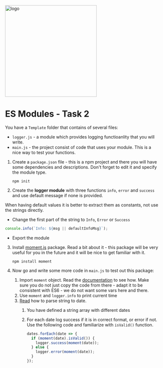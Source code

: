 <img src="https://webassets.telerikacademy.com/images/default-source/logos/telerik-academy.svg)" alt="logo" width="300px" style="margin-top: 20px;"/>

# ES Modules - Task 2

You have a `Template` folder that contains of several files:
  - `logger.js` - a module which provides logging functioanlity that you will write.
  - `main.js` - the project consist of code that uses your module. This is a nice way to test your functions.

1. Create a `package.json` file - this is a npm project and there you will have some dependencies and descriptions. Don't forget to edit it and specify the module type.

   ```
   npm init
   ```

2. Create the **logger module** with three functions `info`, `error` and `success` and use default message if none is provided. 

When having default values it is better to extract them as constants, not use the strings directly.

   - Change the first part of the string to `Info`, `Error` or `Success`

   ```js
   console.info(`Info: ${msg || defaultInfoMsg}`);
   ```

   - Export the module

3. Install [moment.js](https://momentjs.com/) package. Read a bit about it - this package will be very useful for you in the future and it will be nice to get familiar with it.

   ```npm install moment```

4. Now go and write some more code in `main.js` to test out this package:
   1. Import `moment` object. Read the [documentation](https://momentjs.com/docs/) to see how. Make sure you do not just copy the code from there - adapt it to be consistent with ES6 - we do not want some vars here and there.
   2. Use `moment` and `logger.info` to print current time
   3. [Read](https://momentjs.com/docs/#/parsing/string/) how to parse string to date.
      1. You have defined a string array with different dates
      2. For each date log success if it is in correct format, or error if not. Use the following code and familiarize with `isValid()` function.

            ```js
            dates.forEach(date => {
              if (moment(date).isValid()) {
                logger.success(moment(date));
              } else {
                logger.error(moment(date));
              }
            });
            ```
